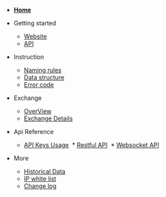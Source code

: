 
* [__Home__](/README.md)

* Getting started
  * [Website](/getting-started/website-user)
  * [API](/getting-started/api-user)


* Instruction
  * [Naming rules](/instruction/naming-rules)
  * [Data structure](/instruction/data-structure)
  * [Error code](/instruction/error-code)

* Exchange
  * [OverView](/exchange-overview)
  * [Exchange Details](/exchange-details)

* Api Reference
  * [API Keys Usage](/api-refer/api-keys-usage)
  * [Restful API](/api-refer/rest-api)
  * [Websocket API](/api-refer/ws-api)

* More
  * [Historical Data](/more/historical-data)
  * [IP white list](/more/ip-white-list)
  * [Change log](/more/change-log)

